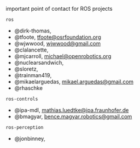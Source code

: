 important point of contact for ROS projects

`ros`
- @dirk-thomas,
- @tfoote, tfoote@osrfoundation.org
- @wjwwood, wjwwood@gmail.com
- @clalancette,
- @mjcarroll, michael@openrobotics.org
- @nuclearsandwich,
- @sloretz,
- @trainman419,
- @mikaelarguedas, mikael.arguedas@gmail.com
- @rhaschke

`ros-controls`
- @ipa-mdl, mathias.luedtke@ipa.fraunhofer.de
- @bmagyar, bence.magyar.robotics@gmail.com

`ros-perception`
- @jonbinney,
